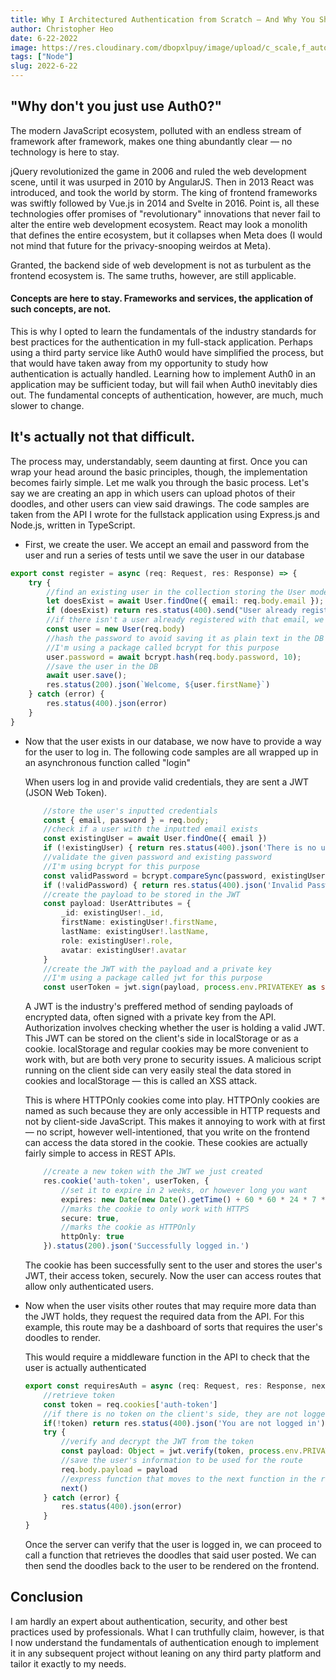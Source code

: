 ```yaml
---
title: Why I Architectured Authentication from Scratch — And Why You Should Too
author: Christopher Heo
date: 6-22-2022
image: https://res.cloudinary.com/dbopxlpuy/image/upload/c_scale,f_auto,q_auto,w_600/v1655155406/Articles/cybersecure_x1dgyb.jpg
tags: ["Node"]
slug: 2022-6-22
---
```


## "Why don't you just use Auth0?"

The modern JavaScript ecosystem, polluted with an endless stream of framework after framework, makes one thing abundantly clear — no technology is here to stay.  

jQuery revolutionized the game in 2006 and ruled the web development scene, until it was usurped in 2010 by AngularJS. Then in 2013 React was introduced, and took the world by storm. The king of frontend frameworks was swiftly followed by Vue.js in 2014 and Svelte in 2016. Point is, all these technologies offer promises of "revolutionary" innovations that never fail to alter the entire web development ecosystem. React may look a monolith that defines the entire ecosystem, but it collapses when Meta does (I would not mind that future for the privacy-snooping weirdos at Meta).

Granted, the backend side of web development is not as turbulent as the frontend ecosystem is. The same truths, however, are still applicable. 

#### Concepts are here to stay. Frameworks and services, the application of such concepts, are not.

This is why I opted to learn the fundamentals of the industry standards for best practices for the authentication in my full-stack application. Perhaps using a third party service like Auth0 would have simplified the process, but that would have taken away from my opportunity to study how authentication is actually handled. Learning how to implement Auth0 in an application may be sufficient today, but will fail when Auth0 inevitably dies out. The fundamental concepts of authentication, however, are much, much slower to change. 

## It's actually not that difficult.

The process may, understandably, seem daunting at first. Once you can wrap your head around the basic principles, though, the implementation becomes fairly simple. Let me walk you through the basic process. Let's say we are creating an app in which users can upload photos of their doodles, and other users can view said drawings. The code samples are taken from the API I wrote for the fullstack application using Express.js and Node.js, written in TypeScript.

- First, we create the user. We accept an email and password from the user and run a series of tests until we save the user in our database
```Typescript
export const register = async (req: Request, res: Response) => {
    try {
        //find an existing user in the collection storing the User model
        let doesExist = await User.findOne({ email: req.body.email });
        if (doesExist) return res.status(400).send("User already registered.");
        //if there isn't a user already registered with that email, we proceed to create the new user
        const user = new User(req.body)
        //hash the password to avoid saving it as plain text in the DB 
        //I'm using a package called bcrypt for this purpose
        user.password = await bcrypt.hash(req.body.password, 10);
        //save the user in the DB
        await user.save();
        res.status(200).json(`Welcome, ${user.firstName}`)
    } catch (error) {
        res.status(400).json(error)
    }
}
```
- Now that the user exists in our database, we now have to provide a way for the user to log in. The following code samples are all wrapped up in an asynchronous function called "login"

    When users log in and provide valid credentials, they are sent a JWT (JSON Web Token).
    ```TypeScript
        //store the user's inputted credentials
        const { email, password } = req.body;
        //check if a user with the inputted email exists
        const existingUser = await User.findOne({ email })
        if (!existingUser) { return res.status(400).json('There is no user registered under this email. Meant to register?')}
        //validate the given password and existing password
        //I'm using bcrypt for this purpose
        const validPassword = bcrypt.compareSync(password, existingUser!.password)
        if (!validPassword) { return res.status(400).json('Invalid Password')}
        //create the payload to be stored in the JWT
        const payload: UserAttributes = {
            _id: existingUser!._id,
            firstName: existingUser!.firstName,
            lastName: existingUser!.lastName,
            role: existingUser!.role,
            avatar: existingUser!.avatar
        }
        //create the JWT with the payload and a private key
        //I'm using a package called jwt for this purpose
        const userToken = jwt.sign(payload, process.env.PRIVATEKEY as string)
    ```
    A JWT is the industry's preffered method of sending payloads of encrypted data, often signed with a private key from the API. Authorization involves checking whether the user is holding a valid JWT. This JWT can be stored on the client's side in localStorage or as a cookie. localStorage and regular cookies may be more convenient to work with, but are both very prone to security issues. A malicious script running on the client side can very easily steal the data stored in cookies and localStorage — this is called an XSS attack.
    
    This is where HTTPOnly cookies come into play. HTTPOnly cookies are named as such because they are only accessible in HTTP requests and not by client-side JavaScript. This makes it annoying to work with at first — no script, however well-intentioned, that you write on the frontend can access the data stored in the cookie. These cookies are actually fairly simple to access in REST APIs.
    ```TypeScript
        //create a new token with the JWT we just created
        res.cookie('auth-token', userToken, {
            //set it to expire in 2 weeks, or however long you want
            expires: new Date(new Date().getTime() + 60 * 60 * 24 * 7 * 1000),
            //marks the cookie to only work with HTTPS
            secure: true,
            //marks the cookie as HTTPOnly
            httpOnly: true
        }).status(200).json('Successfully logged in.')
    ```
    The cookie has been successfully sent to the user and stores the user's JWT, their access token, securely. Now the user can access routes that allow only authenticated users.

- Now when the user visits other routes that may require more data than the JWT holds, they request the required data from the API. For this example, this route may be a dashboard of sorts that requires the user's doodles to render.

    This would require a middleware function in the API to check that the user is actually authenticated
    ```TypeScript
    export const requiresAuth = async (req: Request, res: Response, next: NextFunction) => {
        //retrieve token
        const token = req.cookies['auth-token']
        //if there is no token on the client's side, they are not logged in, and cannot access the route.
        if(!token) return res.status(400).json('You are not logged in')
        try {
            //verify and decrypt the JWT from the token
            const payload: Object = jwt.verify(token, process.env.PRIVATEKEY as string)
            //save the user's information to be used for the route
            req.body.payload = payload
            //express function that moves to the next function in the route
            next()
        } catch (error) {
            res.status(400).json(error)
        }
    }
    ```
    Once the server can verify that the user is logged in, we can proceed to call a function that retrieves the doodles that said user posted. We can then send the doodles back to the user to be rendered on the frontend.

## Conclusion

I am hardly an expert about authentication, security, and other best practices used by professionals. What I can truthfully claim, however, is that I now understand the fundamentals of authentication enough to implement it in any subsequent project without leaning on any third party platform and tailor it exactly to my needs.